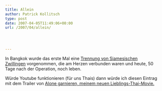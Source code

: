 ```yaml
---
title: Allein
author: Patrick Kollitsch
type: post
date: 2007-04-05T11:49:06+00:00
url: /2007/04/allein/




---
```

In Bangkok wurde das erste Mal eine [Trennung von Siamesischen Zwillingen][1] vorgenommen, die am Herzen verbunden waren und heute, 50 Tage nach der Operation, noch leben.

W&uuml;rde Youtube funktionieren</a> (f&uuml;r uns Thais) dann w&uuml;rde ich diesen Eintrag mit dem Trailer von <a href="1168">Alone garnieren, meinem neuen Lieblings-Thai-Movie.

 [1]: http://www.nationmultimedia.com/breakingnews/read.php?newsid=30031203

